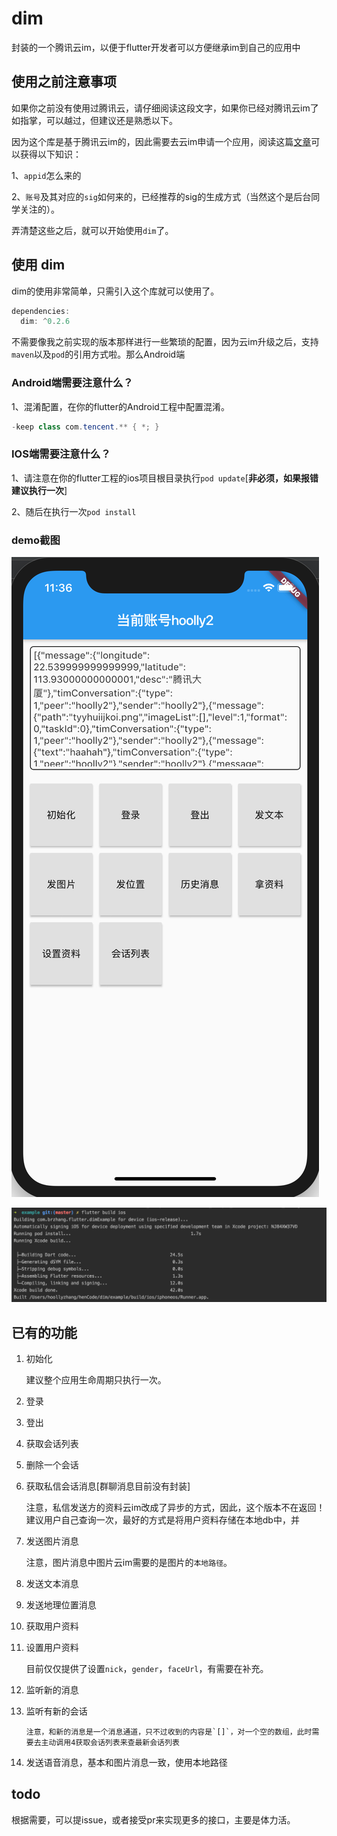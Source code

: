 # dim

封装的一个腾讯云im，以便于flutter开发者可以方便继承im到自己的应用中

## 使用之前注意事项

如果你之前没有使用过腾讯云，请仔细阅读这段文字，如果你已经对腾讯云im了如指掌，可以越过，但建议还是熟悉以下。

因为这个库是基于腾讯云im的，因此需要去云im申请一个应用，阅读这篇[文章](https://github.com/tencentyun/TIMSDK/tree/master/Android)可以获得以下知识：

1、`appid`怎么来的

2、`账号`及其对应的`sig`如何来的，已经推荐的sig的生成方式（当然这个是后台同学关注的）。

弄清楚这些之后，就可以开始使用`dim`了。

## 使用 dim
dim的使用非常简单，只需引入这个库就可以使用了。

```dart
dependencies:
  dim: ^0.2.6
```

不需要像我之前实现的版本那样进行一些繁琐的配置，因为云im升级之后，支持`maven`以及`pod`的引用方式啦。那么Android端


### Android端需要注意什么？

1、混淆配置，在你的flutter的Android工程中配置混淆。

```java
-keep class com.tencent.** { *; }
```

### IOS端需要注意什么？

1、请注意在你的flutter工程的ios项目根目录执行`pod update`[**非必须，如果报错建议执行一次**]

2、随后在执行一次`pod install`


### demo截图

![截图](https://raw.githubusercontent.com/bravekingzhang/pic_go/master/20190603113634.png)


![构建](https://raw.githubusercontent.com/bravekingzhang/pic_go/master/20190603113619.png)


## 已有的功能

1. 初始化

    建议整个应用生命周期只执行一次。
2. 登录
3. 登出
4. 获取会话列表
5. 删除一个会话
6. 获取私信会话消息[群聊消息目前没有封装]

    注意，私信发送方的资料云im改成了异步的方式，因此，这个版本不在返回！
    建议用户自己查询一次，最好的方式是将用户资料存储在本地db中，并
7. 发送图片消息
    
      注意，图片消息中图片云im需要的是图片的`本地路径`。
8. 发送文本消息
9. 发送地理位置消息
10. 获取用户资料
11. 设置用户资料

      目前仅仅提供了设置`nick`，`gender`，`faceUrl`，有需要在补充。
12. 监听新的消息
13. 监听有新的会话
    
        注意，和新的消息是一个消息通道，只不过收到的内容是`[]`，对一个空的数组，此时需要去主动调用4获取会话列表来查最新会话列表
14. 发送语音消息，基本和图片消息一致，使用本地路径
    
    
## todo

根据需要，可以提issue，或者接受pr来实现更多的接口，主要是体力活。